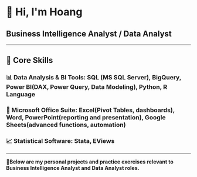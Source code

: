 # 👋 Hi, I'm Hoang

## Business Intelligence Analyst / Data Analyst

---

## 💼 Core Skills

### 📊 Data Analysis & BI Tools: SQL (MS SQL Server), BigQuery, Power BI(DAX, Power Query, Data Modeling), Python, R Language
### 🧩 Microsoft Office Suite: Excel(Pivot Tables, dashboards), Word, PowerPoint(reporting and presentation), Google Sheets(advanced functions, automation)
### 📈 Statistical Software: Stata, EViews

---
🚀**Below are my personal projects and practice exercises relevant to Business Intelligence Analyst and Data Analyst roles.**
